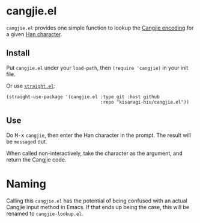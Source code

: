 # cangjie.el

`cangjie.el` provides one simple function to lookup the [Cangjie encoding](https://en.wikipedia.org/wiki/Cangjie_input_method) for a given [Han character](https://en.wikipedia.org/wiki/Chinese_characters).

## Install

Put `cangjie.el` under your `load-path`, then `(require 'cangjie)` in your init file.

Or use [`straight.el`](https://github.com/raxod502/straight.el):

```elisp
(straight-use-package '(cangjie.el :type git :host github
                                   :repo "kisaragi-hiu/cangjie.el"))
```

## Use

Do <kbd>M-x</kbd> `cangjie`, then enter the Han character in the prompt.
The result will be `message`d out.

When called non-interactively, take the character as the argument, and return the Cangjie code.

# Naming

Calling this `cangjie.el` has the potential of being confused with an actual Cangjie input method in Emacs.
If that ends up being the case, this will be renamed to `cangjie-lookup.el`.
